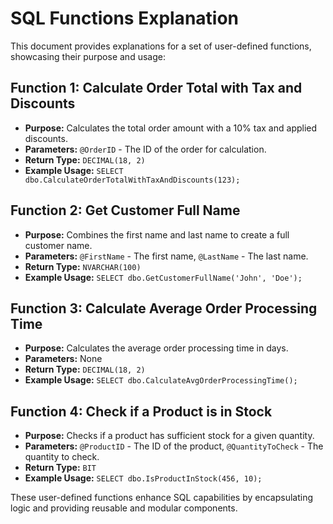 # SQL Functions Explanation

This document provides explanations for a set of user-defined functions, showcasing their purpose and usage:

## Function 1: Calculate Order Total with Tax and Discounts
- **Purpose:** Calculates the total order amount with a 10% tax and applied discounts.
- **Parameters:** `@OrderID` - The ID of the order for calculation.
- **Return Type:** `DECIMAL(18, 2)`
- **Example Usage:** `SELECT dbo.CalculateOrderTotalWithTaxAndDiscounts(123);`

## Function 2: Get Customer Full Name
- **Purpose:** Combines the first name and last name to create a full customer name.
- **Parameters:** `@FirstName` - The first name, `@LastName` - The last name.
- **Return Type:** `NVARCHAR(100)`
- **Example Usage:** `SELECT dbo.GetCustomerFullName('John', 'Doe');`

## Function 3: Calculate Average Order Processing Time
- **Purpose:** Calculates the average order processing time in days.
- **Parameters:** None
- **Return Type:** `DECIMAL(18, 2)`
- **Example Usage:** `SELECT dbo.CalculateAvgOrderProcessingTime();`

## Function 4: Check if a Product is in Stock
- **Purpose:** Checks if a product has sufficient stock for a given quantity.
- **Parameters:** `@ProductID` - The ID of the product, `@QuantityToCheck` - The quantity to check.
- **Return Type:** `BIT`
- **Example Usage:** `SELECT dbo.IsProductInStock(456, 10);`

These user-defined functions enhance SQL capabilities by encapsulating logic and providing reusable and modular components.
